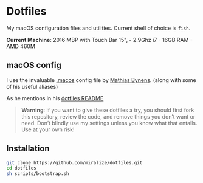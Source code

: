 # Dotfiles

My macOS configuration files and utilities. Current shell of choice is `fish`.

**Current Machine**: 2016 MBP with Touch Bar 15", - 2.9Ghz i7 - 16GB RAM - AMD 460M

## macOS config

I use the invaluable [.macos](https://mths.be/macos) config file by [Mathias Bynens](https://github.com/mathiasbynens/dotfiles). (along with some of his useful aliases)

As he mentions in his [dotfiles README](https://github.com/mathiasbynens/dotfiles)

> **Warning**: If you want to give these dotfiles a try, you should first fork this repository, review the code, and remove things you don’t want or need. Don’t blindly use my settings unless you know what that entails. Use at your own risk!

## Installation

```sh
git clone https://github.com/miralize/dotfiles.git
cd dotfiles
sh scripts/bootstrap.sh
```
